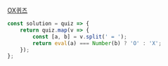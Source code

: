 [OX퀴즈](https://school.programmers.co.kr/learn/courses/30/lessons/120907)

```js
const solution = quiz => {
    return quiz.map(v => {
        const [a, b] = v.split(' = ');
        return eval(a) === Number(b) ? 'O' : 'X';
    });
};
```